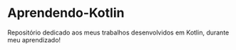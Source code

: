 # Aprendendo-Kotlin
Repositório dedicado aos meus trabalhos desenvolvidos em Kotlin, durante meu aprendizado!
